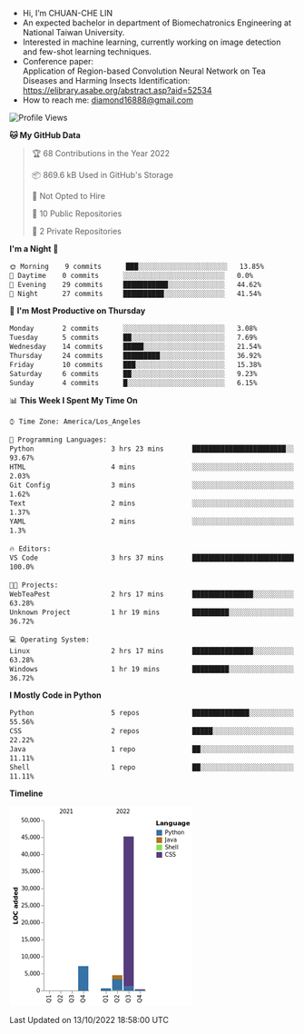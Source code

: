 - Hi, I’m CHUAN-CHE LIN
- An expected bachelor in department of Biomechatronics Engineering at National Taiwan University.
- Interested in machine learning, currently working on image detection and few-shot learning techniques.
- Conference paper:  
  Application of Region-based Convolution Neural Network on Tea Diseases and Harming Insects Identification: https://elibrary.asabe.org/abstract.asp?aid=52534
- How to reach me: diamond16888@gmail.com
<!--START_SECTION:waka-->
![Profile Views](http://img.shields.io/badge/Profile%20Views-1-blue)

**🐱 My GitHub Data** 

> 🏆 68 Contributions in the Year 2022
 > 
> 📦 869.6 kB Used in GitHub's Storage 
 > 
> 🚫 Not Opted to Hire
 > 
> 📜 10 Public Repositories 
 > 
> 🔑 2 Private Repositories  
 > 
**I'm a Night 🦉** 

```text
🌞 Morning    9 commits      ███░░░░░░░░░░░░░░░░░░░░░░   13.85% 
🌆 Daytime    0 commits      ░░░░░░░░░░░░░░░░░░░░░░░░░   0.0% 
🌃 Evening    29 commits     ███████████░░░░░░░░░░░░░░   44.62% 
🌙 Night      27 commits     ██████████░░░░░░░░░░░░░░░   41.54%

```
📅 **I'm Most Productive on Thursday** 

```text
Monday       2 commits      ░░░░░░░░░░░░░░░░░░░░░░░░░   3.08% 
Tuesday      5 commits      ██░░░░░░░░░░░░░░░░░░░░░░░   7.69% 
Wednesday    14 commits     █████░░░░░░░░░░░░░░░░░░░░   21.54% 
Thursday     24 commits     █████████░░░░░░░░░░░░░░░░   36.92% 
Friday       10 commits     ███░░░░░░░░░░░░░░░░░░░░░░   15.38% 
Saturday     6 commits      ██░░░░░░░░░░░░░░░░░░░░░░░   9.23% 
Sunday       4 commits      █░░░░░░░░░░░░░░░░░░░░░░░░   6.15%

```


📊 **This Week I Spent My Time On** 

```text
⌚︎ Time Zone: America/Los_Angeles

💬 Programming Languages: 
Python                   3 hrs 23 mins       ███████████████████████░░   93.67% 
HTML                     4 mins              ░░░░░░░░░░░░░░░░░░░░░░░░░   2.03% 
Git Config               3 mins              ░░░░░░░░░░░░░░░░░░░░░░░░░   1.62% 
Text                     2 mins              ░░░░░░░░░░░░░░░░░░░░░░░░░   1.37% 
YAML                     2 mins              ░░░░░░░░░░░░░░░░░░░░░░░░░   1.3%

🔥 Editors: 
VS Code                  3 hrs 37 mins       █████████████████████████   100.0%

🐱‍💻 Projects: 
WebTeaPest               2 hrs 17 mins       ███████████████░░░░░░░░░░   63.28% 
Unknown Project          1 hr 19 mins        █████████░░░░░░░░░░░░░░░░   36.72%

💻 Operating System: 
Linux                    2 hrs 17 mins       ███████████████░░░░░░░░░░   63.28% 
Windows                  1 hr 19 mins        █████████░░░░░░░░░░░░░░░░   36.72%

```

**I Mostly Code in Python** 

```text
Python                   5 repos             ██████████████░░░░░░░░░░░   55.56% 
CSS                      2 repos             █████░░░░░░░░░░░░░░░░░░░░   22.22% 
Java                     1 repo              ██░░░░░░░░░░░░░░░░░░░░░░░   11.11% 
Shell                    1 repo              ██░░░░░░░░░░░░░░░░░░░░░░░   11.11%

```


**Timeline**

![Chart not found](https://raw.githubusercontent.com/ChuanCheLin/ChuanCheLin/main/charts/bar_graph.png) 


 Last Updated on 13/10/2022 18:58:00 UTC
<!--END_SECTION:waka-->

<!--
**ChuanCheLin/ChuanCheLin** is a ✨ _special_ ✨ repository because its `README.md` (this file) appears on your GitHub profile.

Here are some ideas to get you started:

- 🔭 I’m currently working on ...
- 🌱 I’m currently learning ...
- 👯 I’m looking to collaborate on ...
- 🤔 I’m looking for help with ...
- 💬 Ask me about ...
- 📫 How to reach me: ...
- 😄 Pronouns: ...
- ⚡ Fun fact: ...
-->
